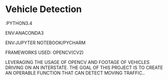 # Vehicle Detection
:PYTHON3.4

ENV:ANACONDA3

ENV:JUPYTER NOTEBOOK/PYCHARM

FRAMEWORKS USED: OPENCV(CV2)

LEVERAGING THE USAGE OF OPENCV AND FOOTAGE OF VEHICLES DRIVING ON AN INTERSTATE. THE GOAL OF THIS PROJECT IS TO CREATE AN OPERABLE FUNCTION THAT CAN DETECT MOVING TRAFFIC..

